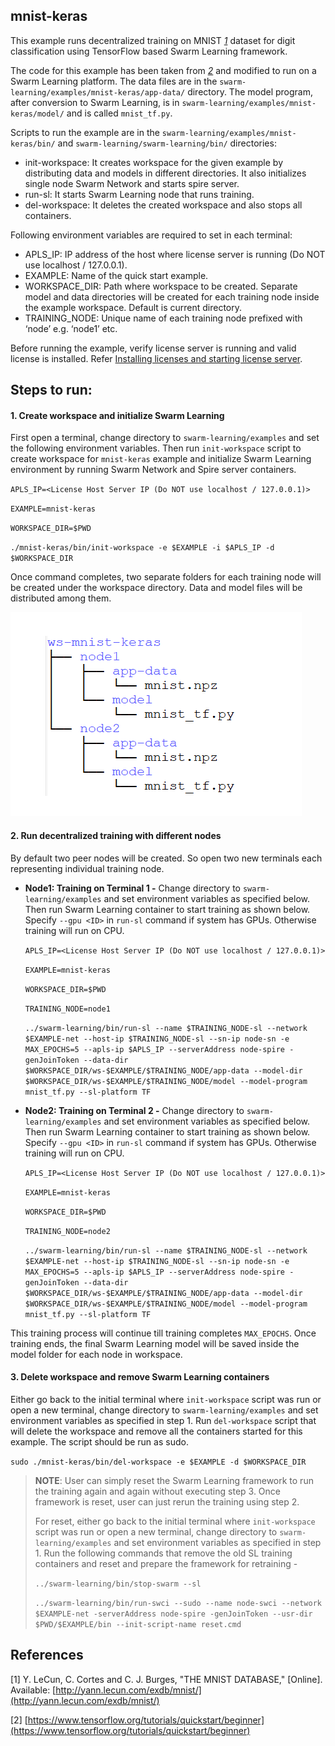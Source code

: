 ## mnist-keras
   
This example runs decentralized training on MNIST *[1](README.md#References)* dataset for digit classification using TensorFlow based Swarm Learning framework.

The code for this example has been taken from *[2](README.md#References)* and modified to run on a Swarm Learning platform. The data files are in the ``swarm-learning/examples/mnist-keras/app-data/`` directory. The model program, after conversion to Swarm Learning, is in ``swarm-learning/examples/mnist-keras/model/`` and is called ``mnist_tf.py``. 

Scripts to run the example are in the ``swarm-learning/examples/mnist-keras/bin/`` and ``swarm-learning/swarm-learning/bin/`` directories:
- init-workspace: It creates workspace for the given example by distributing data and models in different directories. It also initializes single node Swarm Network and starts spire server.
- run-sl: It starts Swarm Learning node that runs training.
- del-workspace: It deletes the created workspace and also stops all containers.
  
Following environment variables are required to set in each terminal:
-	APLS_IP: IP address of the host where license server is running (Do NOT use localhost / 127.0.0.1). 
-	EXAMPLE: Name of the quick start example.
-	WORKSPACE_DIR: Path where workspace to be created. Separate model and data directories will be created for each training node inside the example workspace. Default is current directory.
-	TRAINING_NODE: Unique name of each training node prefixed with ‘node’ e.g. ‘node1’ etc.

Before running the example, verify license server is running and valid license is installed. Refer [Installing licenses and starting license server](../../docs/setup.md#installing-licenses-and-starting-license-server).

## Steps to run:
#### 1.	Create workspace and initialize Swarm Learning 
First open a terminal, change directory to ``swarm-learning/examples`` and set the following environment variables. Then run ``init-workspace`` script to create workspace for ``mnist-keras`` example and initialize Swarm Learning environment by running Swarm Network and Spire server containers.

   ``APLS_IP=<License Host Server IP (Do NOT use localhost / 127.0.0.1)>``
   
   ``EXAMPLE=mnist-keras``

   ``WORKSPACE_DIR=$PWD``

   ``./mnist-keras/bin/init-workspace -e $EXAMPLE -i $APLS_IP -d $WORKSPACE_DIR``

   Once command completes, two separate folders for each training node will be created under the workspace directory. Data and model files will be distributed among them.

   ![mnist-keras-workspace](../figs/mnist-keras-workspace.png)
   
#### 2.	Run decentralized training with different nodes
By default two peer nodes will be created.  So open two new terminals each representing individual training node. 

-	**Node1: Training on Terminal 1 -**
Change directory to ``swarm-learning/examples`` and set environment variables as specified below. Then run Swarm Learning container to start training as shown below. Specify ``--gpu <ID>`` in ``run-sl`` command if system has GPUs. Otherwise training will run on CPU.
   
    ``APLS_IP=<License Host Server IP (Do NOT use localhost / 127.0.0.1)>``
   
    ``EXAMPLE=mnist-keras``

    ``WORKSPACE_DIR=$PWD``

    ``TRAINING_NODE=node1``

    ``../swarm-learning/bin/run-sl --name $TRAINING_NODE-sl --network $EXAMPLE-net --host-ip $TRAINING_NODE-sl --sn-ip node-sn -e MAX_EPOCHS=5 --apls-ip $APLS_IP --serverAddress node-spire -genJoinToken --data-dir $WORKSPACE_DIR/ws-$EXAMPLE/$TRAINING_NODE/app-data --model-dir $WORKSPACE_DIR/ws-$EXAMPLE/$TRAINING_NODE/model --model-program mnist_tf.py --sl-platform TF``
  
-	**Node2: Training on Terminal 2 -**
Change directory to ``swarm-learning/examples`` and set environment variables as specified below. Then run Swarm Learning container to start training as shown below. Specify ``--gpu <ID>`` in ``run-sl`` command if system has GPUs. Otherwise training will run on CPU.
   
    ``APLS_IP=<License Host Server IP (Do NOT use localhost / 127.0.0.1)>``
   
    ``EXAMPLE=mnist-keras``

    ``WORKSPACE_DIR=$PWD``

    ``TRAINING_NODE=node2``

    ``../swarm-learning/bin/run-sl --name $TRAINING_NODE-sl --network $EXAMPLE-net --host-ip $TRAINING_NODE-sl --sn-ip node-sn -e MAX_EPOCHS=5 --apls-ip $APLS_IP --serverAddress node-spire -genJoinToken --data-dir $WORKSPACE_DIR/ws-$EXAMPLE/$TRAINING_NODE/app-data --model-dir $WORKSPACE_DIR/ws-$EXAMPLE/$TRAINING_NODE/model --model-program mnist_tf.py --sl-platform TF``
   
This training process will continue till training completes ``MAX_EPOCHS``. Once training ends, the final Swarm Learning model will be saved inside the model folder for each node in workspace. 
  
#### 3.	Delete workspace and remove Swarm Learning containers
Either go back to the initial terminal where ``init-workspace`` script was run or open a new terminal, change directory to ``swarm-learning/examples`` and set environment variables as specified in step 1. Run ``del-workspace`` script that will delete the workspace and remove all the containers started for this example. The script should be run as sudo.

   ``sudo ./mnist-keras/bin/del-workspace -e $EXAMPLE -d $WORKSPACE_DIR``

  >**NOTE**: User can simply reset the Swarm Learning framework to run the training again and again without executing step 3. Once framework is reset, user can just rerun the training using step 2.
  >
  >For reset, either go back to the initial terminal where ``init-workspace`` script was run or open a new terminal, change directory to ``swarm-learning/examples`` and set environment variables as specified in step 1. Run the following commands that remove the old SL training containers and reset and prepare the framework for retraining -
  >
  >``../swarm-learning/bin/stop-swarm --sl``
  >
  >``../swarm-learning/bin/run-swci --sudo --name node-swci --network $EXAMPLE-net -serverAddress node-spire -genJoinToken --usr-dir $PWD/$EXAMPLE/bin --init-script-name reset.cmd``

## References
[1]	Y. LeCun, C. Cortes and C. J. Burges, "THE MNIST DATABASE," [Online]. Available: [http://yann.lecun.com/exdb/mnist/](http://yann.lecun.com/exdb/mnist/)

[2] [https://www.tensorflow.org/tutorials/quickstart/beginner](https://www.tensorflow.org/tutorials/quickstart/beginner)

